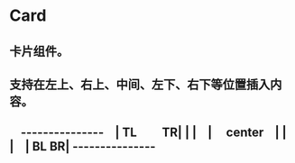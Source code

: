# Card
## 卡片组件。
支持在左上、右上、中间、左下、右下等位置插入内容。
-----------------------------
     ---------------
    | TL          TR|
    |               |
    |     center    |
    |               |
    | BL          BR|
     ---------------
-----------------------------
